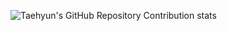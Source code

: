 ![Taehyun's GitHub Repository Contribution stats](https://github-contributor-stats.vercel.app/api?username=OleksandrBohatyrov)
